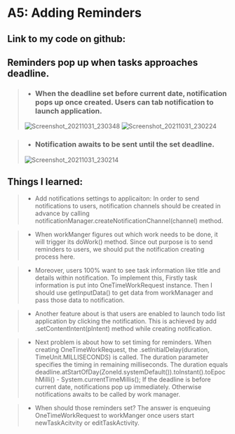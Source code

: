 # A5: Adding Reminders
## Link to my code on github:

## Reminders pop up when tasks approaches deadline.
>- ### When the deadline set before current date, notification pops up once created. Users can tab notification to launch application.
>![Screenshot_20211031_230348](https://user-images.githubusercontent.com/77960108/139629328-2786c8b3-dc93-48e2-ba59-30da8c954245.png)
>![Screenshot_20211031_230224](https://user-images.githubusercontent.com/77960108/139629335-3249f887-b4e5-4c47-8b09-d7f8c6e098a2.png)

>- ### Notification awaits to be sent until the set deadline.
>![Screenshot_20211031_230214](https://user-images.githubusercontent.com/77960108/139629348-d41d052e-29b1-4a0d-a3b9-bf5a4344df7e.png)


## Things I learned:
> - Add notifications settings to applicaiton: In order to send notifications to users, notification channels should be created in advance by calling notificationManager.createNotificationChannel(channel) method.

> - When workManger figures out which work needs to be done, it will trigger its doWork() method. Since out purpose is to send reminders to users, we should put the notification creating process here. 

> - Moreover, users 100% want to see task information like title and details within notification. To implement this, Firstly task information is put into OneTimeWorkRequest instance. Then I should use getInputData() to get data from workManager and pass those data to notification.

> - Another feature about is that users are enabled to launch todo list application by clicking the notification. This is achieved by add .setContentIntent(pIntent) method while creating notification.

> - Next problem is about how to set timing for reminders. When creating OneTimeWorkRequest, the .setInitialDelay(duration, TimeUnit.MILLISECONDS) is called. The duration parameter specifies the timing in remaining milliseconds. The duration equals deadline.atStartOfDay(ZoneId.systemDefault()).toInstant().toEpochMilli() - System.currentTimeMillis(); If the deadline is before current date, notifications pop up immediately. Otherwise notifications awaits to be called by work manager.

> - When should those reminders set? The answer is enqueuing OneTimeWorkRequest to workManger once users start newTaskAcitvity or editTaskActivity.
